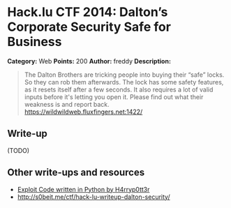 # Hack.lu CTF 2014: Dalton’s Corporate Security Safe for Business

**Category:** Web
**Points:** 200
**Author:** freddy
**Description:**

> The Dalton Brothers are tricking people into buying their “safe” locks. So they can rob them afterwards. The lock has some safety features, as it resets itself after a few seconds. It also requires a lot of valid inputs before it's letting you open it. Please find out what their weakness is and report back. https://wildwildweb.fluxfingers.net:1422/

## Write-up

(TODO)

## Other write-ups and resources
* [Exploit Code written in Python by H4rryp0tt3r](https://github.com/H4rryp0tt3r/write-ups/blob/master/hack-lu-ctf-2014/daltons-corporate-security-safe-for-business/Exploit_Dalton_Security.py)
* <http://s0beit.me/ctf/hack-lu-writeup-dalton-security/>
